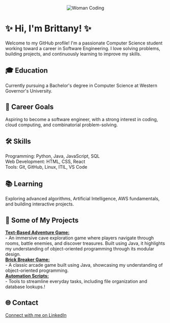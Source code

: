<p align="center">
  <img src="https://media.giphy.com/media/L1R1tvI9svkIWwpVYr/giphy.gif" alt="Woman Coding" />
</p>




# ✨ Hi, I'm Brittany! ✨

Welcome to my GitHub profile! I'm a passionate Computer Science student working toward a career in Software Engineering. I love solving problems, building projects, and continuously learning to improve my skills.


## 🎓 Education<br/> 
Currently pursuing a Bachelor's degree in Computer Science at Western Governor's University.<br/>
## 💼 Career Goals<br/>
Aspiring to become a software engineer, with a strong interest in coding, cloud computing, and combinatorial problem-solving.<br/>
## 🛠️ Skills<br/>
   Programming: Python, Java, JavaScript, SQL<br/>
   Web Development: HTML, CSS, React<br/>
   Tools: Git, GitHub, Linux, ITIL, VS Code<br/>
## 📚 Learning<br/>
Exploring advanced algorithms, Artificial Intelligence, AWS fundamentals, and building interactive projects.<br/>
## 🚀 Some of My Projects<br/>
**<u>Text-Based Adventure Game:</u>**<br/> 
    - An immersive cave exploration game where players navigate through rooms, battle enemies, and discover treasures.
    Built using Java, it highlights my understanding of object-oriented programming through its modular design.<br/>
    <b><u>Brick Breaker Game:</u></b><br/>
    - A classic arcade game built using Java, showcasing my understanding of object-oriented programming.<br/>
    **<u>Automation Scripts:</u>**<br/>
    - Tools to streamline everyday tasks, including file organization and database lookups.!<br/>

## 🌐 Contact<br/>
[Connect with me on LinkedIn](https://www.linkedin.com/in/brittany-mcguire-59553a338/)






